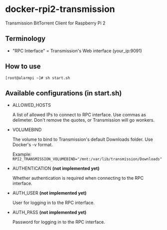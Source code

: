 # docker-rpi2-transmission
Transmission BitTorrent Client for Raspberry Pi 2

## Terminology

- "RPC Interface" = Transmission's Web interface (your_ip:9091)

## How to use

```
[root@alarmpi ~]# sh start.sh
```

## Available configurations (in start.sh)
- ALLOWED_HOSTS

  A list of allowed IPs to connect to RPC interface. Use commas as delimeter. Don't remove the quotes, or Transmission will go wonkers.

- VOLUMEBIND

  The volume to bind to Transmission's default Downloads folder. Use Docker's -v format.

  Example: ```RPI2_TRANSMISSION_VOLUMEBIND="/mnt:/var/lib/transmission/Downloads"```

- AUTHENTICATION **(not implemented yet)**

  Whether authentication is required when connecting to the RPC interface.

- AUTH_USER **(not implemented yet)**

  User for logging in to the RPC interface.

- AUTH_PASS **(not implemented yet)**

  Password for logging in to the RPC interface.
